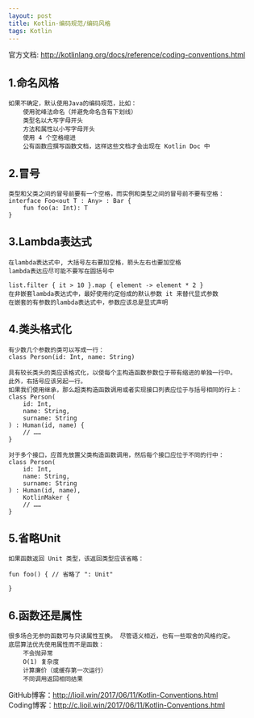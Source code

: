 ```yaml
---
layout: post
title: Kotlin-编码规范/编码风格
tags: Kotlin
---
```

官方文档: http://kotlinlang.org/docs/reference/coding-conventions.html

## 1.命名风格
    如果不确定，默认使用Java的编码规范，比如：
        使用驼峰法命名（并避免命名含有下划线）
        类型名以大写字母开头
        方法和属性以小写字母开头
        使用 4 个空格缩进
        公有函数应撰写函数文档，这样这些文档才会出现在 Kotlin Doc 中
        
## 2.冒号
    类型和父类之间的冒号前要有一个空格，而实例和类型之间的冒号前不要有空格：
    interface Foo<out T : Any> : Bar {
        fun foo(a: Int): T
    }

## 3.Lambda表达式
    在lambda表达式中, 大括号左右要加空格，箭头左右也要加空格
    lambda表达应尽可能不要写在圆括号中

    list.filter { it > 10 }.map { element -> element * 2 }
    在非嵌套lambda表达式中，最好使用约定俗成的默认参数 it 来替代显式参数
    在嵌套的有参数的lambda表达式中，参数应该总是显式声明

## 4.类头格式化
    有少数几个参数的类可以写成一行：
    class Person(id: Int, name: String)

    具有较长类头的类应该格式化，以使每个主构造函数参数位于带有缩进的单独一行中。 
    此外，右括号应该另起一行。
    如果我们使用继承，那么超类构造函数调用或者实现接口列表应位于与括号相同的行上：
    class Person(
        id: Int, 
        name: String,
        surname: String
    ) : Human(id, name) {
        // ……
    }

    对于多个接口，应首先放置父类构造函数调用，然后每个接口应位于不同的行中：
    class Person(
        id: Int, 
        name: String,
        surname: String
    ) : Human(id, name),
        KotlinMaker {
        // ……
    }
  
## 5.省略Unit
    如果函数返回 Unit 类型，该返回类型应该省略：

    fun foo() { // 省略了 ": Unit"

    }

## 6.函数还是属性
    很多场合无参的函数可与只读属性互换。 尽管语义相近，也有一些取舍的风格约定。
    底层算法优先使用属性而不是函数：
        不会抛异常
        O(1) 复杂度
        计算廉价（或缓存第一次运行）
        不同调用返回相同结果

GitHub博客：http://lioil.win/2017/06/11/Kotlin-Conventions.html   
Coding博客：http://c.lioil.win/2017/06/11/Kotlin-Conventions.html